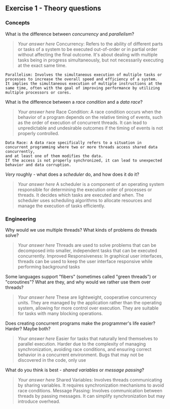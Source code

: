 Exercise 1 - Theory questions
-----------------------------

### Concepts

What is the difference between *concurrency* and *parallelism*?
> *Your answer here*
    Concurrency: Refers to the ability of different parts or tasks of a system to be executed out-of-order or in partial order without affecting the final outcome. 
    It's about dealing with multiple tasks being in progress simultaneously, but not necessarily executing at the exact same time.

    Parallelism: Involves the simultaneous execution of multiple tasks or processes to increase the overall speed and efficiency of a system. 
    It implies the simultaneous execution of multiple instructions at the same time, often with the goal of improving performance by utilizing multiple processors or cores.

What is the difference between a *race condition* and a *data race*? 
> *Your answer here* 
    Race Condition: A race condition occurs when the behavior of a program depends on the relative timing of events, such as the order of execution of concurrent threads. 
    It can lead to unpredictable and undesirable outcomes if the timing of events is not properly controlled.

    Data Race: A data race specifically refers to a situation in concurrent programming where two or more threads access shared data concurrently, 
    and at least one of them modifies the data. 
    If the access is not properly synchronized, it can lead to unexpected behavior and data corruption.

*Very* roughly - what does a *scheduler* do, and how does it do it?
> *Your answer here* 
    A scheduler is a component of an operating system responsible for determining the execution order of processes or threads. It decides which tasks are executed and when. 
    The scheduler uses scheduling algorithms to allocate resources and manage the execution of tasks efficiently.

### Engineering

Why would we use multiple threads? What kinds of problems do threads solve?
> *Your answer here*
    Threads are used to solve problems that can be decomposed into smaller, independent tasks that can be executed concurrently.
    Improved Responsiveness: In graphical user interfaces, threads can be used to keep the user interface responsive while performing background tasks

Some languages support "fibers" (sometimes called "green threads") or "coroutines"? What are they, and why would we rather use them over threads?
> *Your answer here*
    These are lightweight, cooperative concurrency units. 
    They are managed by the application rather than the operating system, allowing for more control over execution. They are suitable for tasks with many blocking operations.

Does creating concurrent programs make the programmer's life easier? Harder? Maybe both?
> *Your answer here*
    Easier for tasks that naturally lend themselves to parallel execution. 
    Harder due to the complexity of managing synchronization, avoiding race conditions, and ensuring correct behavior in a concurrent environment. 
    Bugs that may not be discovered in the code, only use

What do you think is best - *shared variables* or *message passing*?
> *Your answer here*
    Shared Variables: Involves threads communicating by sharing variables. It requires synchronization mechanisms to avoid race conditions.
    Message Passing: Involves communication between threads by passing messages. It can simplify synchronization but may introduce overhead.


